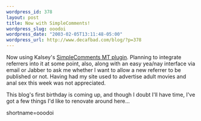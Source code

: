 ```yaml
--- 
wordpress_id: 378
layout: post
title: Now with SimpleComments!
wordpress_slug: ooodoi
wordpress_date: "2003-02-05T13:11:48-05:00"
wordpress_url: http://www.decafbad.com/blog/?p=378
---
```

<p>Now using Kalsey's <a href="http://kalsey.com/blog/2003/02/simplecomments/index.html" target="_top">SimpleComments MT plugin</a>.  Planning to integrate referrers into it at some point, also, along with an easy yea/nay interface via email or Jabber to ask me whether I want to allow a new referrer to be published or not.  Having had my site used to advertise adult movies and anal sex this week was not appreciated.</p>
<p>This blog's first birthday is coming up, and though I doubt I'll have time, I've got a few things I'd like to renovate around here...</p>
<!--more-->
shortname=ooodoi
